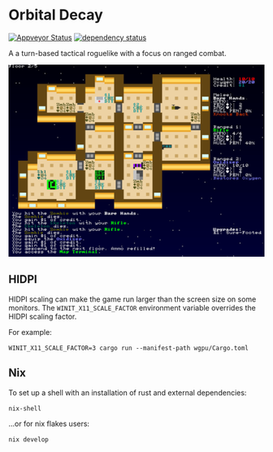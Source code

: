 # Orbital Decay

[![Appveyor Status](https://ci.appveyor.com/api/projects/status/gitlab/gridbugs/orbital-decay?branch=main&svg=true)](https://ci.appveyor.com/project/stevebob/orbital-decay)
[![dependency status](https://deps.rs/repo/gitlab/stevebob/orbital-decay/status.svg)](https://deps.rs/repo/gitlab/stevebob/orbital-decay)

A  a turn-based tactical roguelike with a focus on ranged combat.

![screenshot](/images/screenshot1.png)

## HIDPI

HIDPI scaling can make the game run larger than the screen size on some monitors.
The `WINIT_X11_SCALE_FACTOR` environment variable overrides the HIDPI scaling factor.

For example:
```
WINIT_X11_SCALE_FACTOR=3 cargo run --manifest-path wgpu/Cargo.toml
```

## Nix

To set up a shell with an installation of rust and external dependencies:
```
nix-shell
```
...or for nix flakes users:
```
nix develop
```
